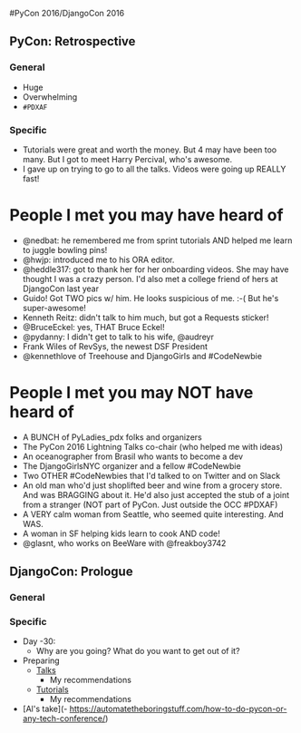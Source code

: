 #PyCon 2016/DjangoCon 2016

## PyCon: Retrospective
### General
-  Huge
-  Overwhelming
-  `#PDXAF`

### Specific
-  Tutorials were great and worth the money. But 4 may have been too many. But I got to meet Harry Percival, who's awesome.
-  I gave up on trying to go to all the talks. Videos were going up REALLY fast!

# People I met you may have heard of
-  @nedbat: he remembered me from sprint tutorials AND helped me learn to juggle bowling pins!
-  @hwjp: introduced me to his ORA editor.
-  @heddle317‬: got to thank her for her onboarding videos. She may have thought I was a crazy person. I'd also met a college friend of hers at DjangoCon last year
-  Guido! Got TWO pics w/ him. He looks suspicious of me. :-( But he's super-awesome!
-  Kenneth Reitz: didn't talk to him much, but got a Requests sticker!
-  ‪@BruceEckel‬: yes, THAT Bruce Eckel!
-  @pydanny: I didn't get to talk to his wife, ‪@audreyr‬
-  Frank Wiles of RevSys, the newest DSF President
-  @kennethlove of Treehouse and DjangoGirls and #CodeNewbie

# People I met you may NOT have heard of
-  A BUNCH of PyLadies_pdx folks and organizers
-  The PyCon 2016 Lightning Talks co-chair (who helped me with ideas)
-  An oceanographer from Brasil who wants to become a dev
-  The DjangoGirlsNYC organizer and a fellow #CodeNewbie
-  Two OTHER #CodeNewbies that I'd talked to on Twitter and on Slack
-  An old man who'd just shoplifted beer and wine from a grocery store. And was BRAGGING about it. He'd also just accepted the stub of a joint from a stranger (NOT part of PyCon. Just outside the OCC #PDXAF)
-  A VERY calm woman from Seattle, who seemed quite interesting. And WAS.
-  A woman in SF helping kids learn to cook AND code!
-  @glasnt, who works on BeeWare with ‪@freakboy3742‬ 

## DjangoCon: Prologue

### General

### Specific
-  Day -30:
    -  Why are you going? What do you want to get out of it?
-  Preparing
    -  [Talks](https://2016.djangocon.us/blog/2016/05/25/announcing-our-talk-line/)
        -  My recommendations
    -  [Tutorials](https://2016.djangocon.us/blog/2016/05/25/announcing-our-tutorial-line/)
        -  My recommendations
-  [Al's take](-  https://automatetheboringstuff.com/how-to-do-pycon-or-any-tech-conference/)